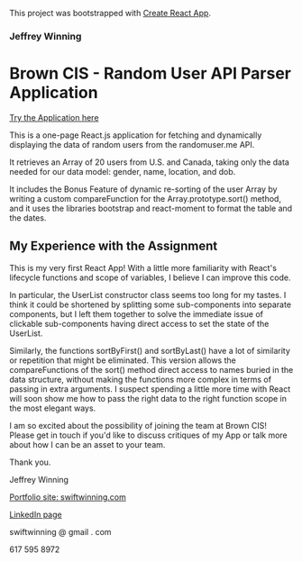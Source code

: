 This project was bootstrapped with [Create React App](https://github.com/facebook/create-react-app).

### Jeffrey Winning

# Brown CIS - Random User API Parser Application

[Try the Application here](https://swiftwinning.github.io/brown-cis-random-users-app/)

This is a one-page React.js application for fetching and dynamically displaying
the data of random users from the randomuser.me API.

It retrieves an Array of 20 users from U.S. and Canada, taking only the data
needed for our data model: gender, name, location, and dob.

It includes the Bonus Feature of dynamic re-sorting of the user Array by writing
a custom compareFunction for the Array.prototype.sort() method,
and it uses the libraries bootstrap and react-moment to format the table and the dates.

## My Experience with the Assignment

This is my very first React App! With a little more familiarity with React's lifecycle functions and scope of variables, I believe I can improve this code.  

In particular, the UserList constructor class seems too long for my tastes.  I think it could be shortened by splitting some sub-components into separate components, but I left them together to solve the immediate issue of clickable sub-components having direct access to set the state of the UserList.  

Similarly, the functions sortByFirst() and sortByLast() have a lot of similarity or repetition that might be eliminated.  This version allows the compareFunctions of the sort() method direct access to names buried in the data structure, without making the functions more complex in terms of passing in extra arguments.  I suspect spending a little more time with React will soon show me how to pass the right data to the right function scope in the most elegant ways.

I am so excited about the possibility of joining the team at Brown CIS!  Please get in touch if you'd like to discuss critiques of my App or talk more about how I can be an asset to your team.

Thank you.

Jeffrey Winning

[Portfolio site: swiftwinning.com](http://swiftwinning.com/)

[LinkedIn page](https://www.linkedin.com/in/swiftwinning)

swiftwinning @ gmail . com

617 595 8972
